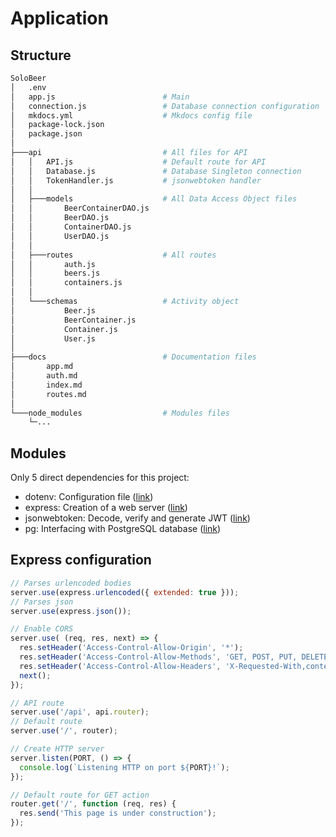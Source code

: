 # Application

## Structure

```bash
SoloBeer
│   .env
│   app.js                        # Main
│   connection.js                 # Database connection configuration
│   mkdocs.yml                    # Mkdocs config file
│   package-lock.json
│   package.json
│
├───api                           # All files for API
│   │   API.js                    # Default route for API
│   │   Database.js               # Database Singleton connection 
│   │   TokenHandler.js           # jsonwebtoken handler
│   │
│   ├───models                    # All Data Access Object files
│   │       BeerContainerDAO.js   
│   │       BeerDAO.js
│   │       ContainerDAO.js
│   │       UserDAO.js
│   │
│   ├───routes                    # All routes
│   │       auth.js
│   │       beers.js
│   │       containers.js
│   │
│   └───schemas                   # Activity object
│           Beer.js
│           BeerContainer.js
│           Container.js
│           User.js
│
├───docs                          # Documentation files
│       app.md
│       auth.md
│       index.md
│       routes.md
│
└───node_modules                  # Modules files
    └─...
```

## Modules

Only 5 direct dependencies for this project:

- dotenv: Configuration file ([link](https://github.com/motdotla/dotenv))
- express: Creation of a web server ([link](http://expressjs.com/))
- jsonwebtoken: Decode, verify and generate JWT ([link](https://jwt.io/))
- pg: Interfacing with PostgreSQL database ([link](https://node-postgres.com/))

## Express configuration

```js
// Parses urlencoded bodies
server.use(express.urlencoded({ extended: true }));
// Parses json
server.use(express.json());

// Enable CORS 
server.use( (req, res, next) => {
  res.setHeader('Access-Control-Allow-Origin', '*');
  res.setHeader('Access-Control-Allow-Methods', 'GET, POST, PUT, DELETE');
  res.setHeader('Access-Control-Allow-Headers', 'X-Requested-With,content-type, Authorization');
  next();
});

// API route
server.use('/api', api.router);
// Default route
server.use('/', router);

// Create HTTP server
server.listen(PORT, () => {
  console.log(`Listening HTTP on port ${PORT}!`);
});

// Default route for GET action
router.get('/', function (req, res) {
  res.send('This page is under construction');
});
```
